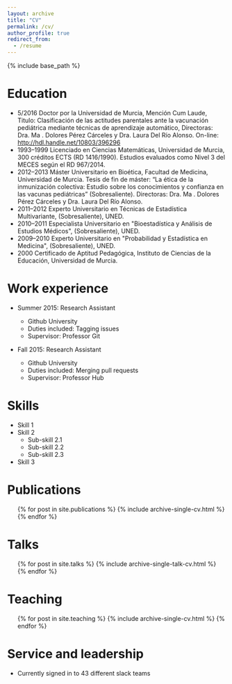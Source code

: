 ```yaml
---
layout: archive
title: "CV"
permalink: /cv/
author_profile: true
redirect_from:
  - /resume
---
```


{% include base_path %}

Education
======
* 5/2016 Doctor por la Universidad de Murcia, Mención Cum Laude, Titulo: Clasificación de las actitudes parentales ante la vacunación pediátrica mediante técnicas de aprendizaje automático, Directoras: Dra. Ma . Dolores Pérez Cárceles y Dra. Laura Del Río Alonso. On-line: http://hdl.handle.net/10803/396296
* 1993–1999 Licenciado en Ciencias Matemáticas, Universidad de Murcia, 300 créditos ECTS (RD 1416/1990). Estudios evaluados como Nivel 3 del MECES según el RD 967/2014.
* 2012–2013 Máster Universitario en Bioética, Facultad de Medicina, Universidad de Murcia.
Tesis de fin de máster: “La ética de la inmunización colectiva: Estudio sobre los conocimientos y confianza en las vacunas pediátricas” (Sobresaliente). Directoras: Dra. Ma . Dolores Pérez Cárceles y Dra. Laura Del Río Alonso.
* 2011–2012 Experto Universitario en Técnicas de Estadística Multivariante, (Sobresaliente), UNED.
* 2010–2011 Especialista Universitario en "Bioestadística y Análisis de Estudios Médicos", (Sobresaliente), UNED.
* 2009–2010 Experto Universitario en "Probabilidad y Estadística en Medicina", (Sobresaliente), UNED.
* 2000 Certificado de Aptitud Pedagógica, Instituto de Ciencias de la Educación, Universidad de Murcia.

Work experience
======
* Summer 2015: Research Assistant
  * Github University
  * Duties included: Tagging issues
  * Supervisor: Professor Git

* Fall 2015: Research Assistant
  * Github University
  * Duties included: Merging pull requests
  * Supervisor: Professor Hub
  
Skills
======
* Skill 1
* Skill 2
  * Sub-skill 2.1
  * Sub-skill 2.2
  * Sub-skill 2.3
* Skill 3

Publications
======
  <ul>{% for post in site.publications %}
    {% include archive-single-cv.html %}
  {% endfor %}</ul>
  
Talks
======
  <ul>{% for post in site.talks %}
    {% include archive-single-talk-cv.html %}
  {% endfor %}</ul>
  
Teaching
======
  <ul>{% for post in site.teaching %}
    {% include archive-single-cv.html %}
  {% endfor %}</ul>
  
Service and leadership
======
* Currently signed in to 43 different slack teams
